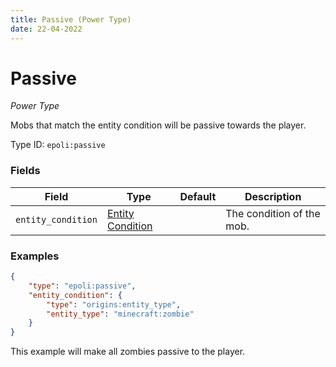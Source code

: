 ```yaml
---
title: Passive (Power Type)
date: 22-04-2022
---
```

# Passive
_Power Type_

Mobs that match the entity condition will be passive towards the player.

Type ID: `epoli:passive`


### Fields
Field  | Type | Default | Description
-------|------|---------|-------------
`entity_condition` | [Entity Condition](https://origins.readthedocs.io/en/latest/types/entity_condition_types/) | | The condition of the mob.


### Examples

```json
{
    "type": "epoli:passive",
    "entity_condition": {
        "type": "origins:entity_type",
        "entity_type": "minecraft:zombie"
    }
}
```
This example will make all zombies passive to the player.
